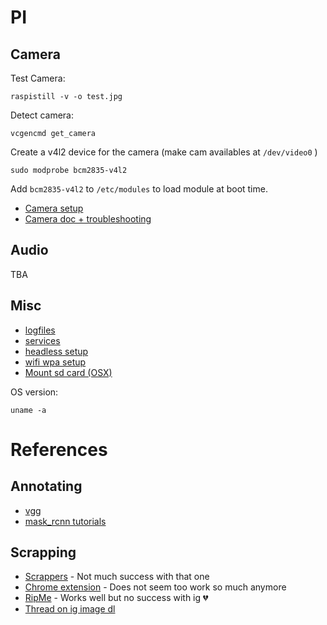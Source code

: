 # PI

## Camera
Test Camera:
```terminal
raspistill -v -o test.jpg
``` 
Detect camera:
```terminal
vcgencmd get_camera
```
Create a v4l2 device for the camera (make cam availables at `/dev/video0` )
```terminal
sudo modprobe bcm2835-v4l2
```
Add `bcm2835-v4l2` to `/etc/modules` to load module at boot time.
* [Camera setup](https://www.raspberrypi.org/documentation/configuration/camera.md)  
* [Camera doc + troubleshooting](https://www.raspberrypi.org/documentation/raspbian/applications/camera.md)

## Audio
TBA

## Misc
* [logfiles](https://support.rackspace.com/how-to/linux-log-files/)  
* [services](https://www.digitalocean.com/community/tutorials/how-to-use-ps-kill-and-nice-to-manage-processes-in-linux)  
* [headless setup](https://howtoraspberrypi.com/how-to-raspberry-pi-headless-setup/)  
* [wifi wpa setup](https://www.raspberrypi-spy.co.uk/2017/04/manually-setting-up-pi-wifi-using-wpa_supplicant-conf/)  
* [Mount sd card (OSX)](https://blog.gbaman.info/?p=328)

OS version:
```terminal
uname -a
```

# References
## Annotating
* [vgg](http://www.robots.ox.ac.uk/~vgg/software/via/)
* [mask_rcnn tutorials](https://engineering.matterport.com/splash-of-color-instance-segmentation-with-mask-r-cnn-and-tensorflow-7c761e238b46)

## Scrapping
* [Scrappers](https://github.com/montoyamoraga/scrapers) - Not much success with that one
* [Chrome extension](https://www.webscraper.io/) - Does not seem too work so much anymore
* [RipMe](https://github.com/4pr0n/ripme) - Works well but no success with ig :broken_heart:
* [Thread on ig image dl](https://github.com/ytdl-org/youtube-dl/issues/9337#issuecomment-440888272)